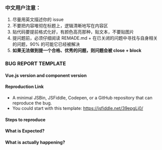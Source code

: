 
### 中文用户注意：

1. 尽量用英文描述你的 issue
2. 不要把内容堆彻在标题上，逻辑清晰地写在内容区
3. 贴代码要提前格式化好，有颜色高亮那种，贴文本，不要贴图片
4. 提问题前，必须仔细阅读 REMADE.md + 在已关闭的问题中寻找与自身相关的问题，90% 的可能它已经被解决
5. **如果无法做到提一个合格、优秀的问题，则问题会被 close + block**

### BUG REPORT TEMPLATE

#### Vue.js version and component version

#### Reproduction Link
- A minimal JSBin, JSFiddle, Codepen, or a GitHub repository that can reproduce the bug.
- You could start with this template: https://jsfiddle.net/39epgLj0/

#### Steps to reproduce

#### What is Expected?      

#### What is actually happening?